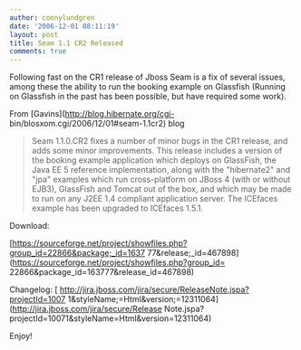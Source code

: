 ```yaml
---
author: connylundgren
date: '2006-12-01 08:11:19'
layout: post
title: Seam 1.1 CR2 Released
comments: true
---
```


Following fast on the CR1 release of Jboss Seam is a fix of several issues,
among these the ability to run the booking example on Glassfish (Running on
Glassfish in the past has been possible, but have required some work).

From [Gavins](http://blog.hibernate.org/cgi-
bin/blosxom.cgi/2006/12/01#seam-1.1cr2) blog

> Seam 1.1.0.CR2 fixes a number of minor bugs in the CR1 release, and adds
some minor improvements. This release includes a version of the booking
example application which deploys on GlassFish, the Java EE 5 reference
implementation, along with the "hibernate2" and "jpa" examples which run
cross-platform on JBoss 4 (with or without EJB3), GlassFish and Tomcat out of
the box, and which may be made to run on any J2EE 1.4 compliant application
server. The ICEfaces example has been upgraded to ICEfaces 1.5.1.

Download:

[https://sourceforge.net/project/showfiles.php?group_id=22866&package;_id=1637
77&release;_id=467898](https://sourceforge.net/project/showfiles.php?group_id=
22866&package_id=163777&release_id=467898)

Changelog: [ http://jira.jboss.com/jira/secure/ReleaseNote.jspa?projectId=1007
1&styleName;=Html&version;=12311064](http://jira.jboss.com/jira/secure/Release
Note.jspa?projectId=10071&styleName=Html&version=12311064)

Enjoy!

